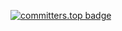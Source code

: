 [![committers.top badge](https://user-badge.committers.top/latvia/edgars-skrabins.svg)](https://committers.top/latvia/edgars-skrabins)
